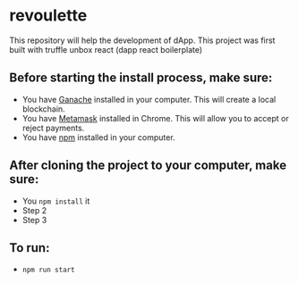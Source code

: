 # revoulette
This repository will help the development of dApp. This project was first built with truffle unbox react (dapp react boilerplate)

## Before starting the install process, make sure:
* You have [Ganache](http://truffleframework.com/ganache/) installed in your computer. This will create a local blockchain.
* You have [Metamask](https://metamask.io/) installed in Chrome. This will allow you to accept or reject payments.
* You have [npm](https://www.npmjs.com/) installed in your computer.

## After cloning the project to your computer, make sure:
* You `npm install` it
* Step 2
* Step 3

## To run:
* `npm run start`
